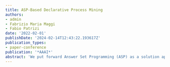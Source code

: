 ```yaml
---
title: ASP-Based Declarative Process Mining
authors:
- admin
- Fabrizio Maria Maggi
- Fabio Patrizi
date: '2022-02-01'
publishDate: '2024-02-14T12:43:22.193617Z'
publication_types:
- paper-conference
publication: '*AAAI*'
abstract: 'We put forward Answer Set Programming (ASP) as a solution approach for three classical problems in Declarative Process Mining: Log Generation, Query Checking, and Conformance Checking. These problems correspond to different ways of analyzing business processes under execution, starting from sequences of recorded events, a.k.a. event logs. We tackle them in their data-aware variant, i.e., by considering events that carry a payload (set of attribute-value pairs), in addition to the performed activity, specifying processes declaratively with an extension of linear-time temporal logic over finite traces (LTLf). The data-aware setting is significantly more challenging than the control-flow one: Query Checking is still open, while the existing approaches for the other two problems do not scale well. The contributions of the work include an ASP encoding schema for the three problems, their solution, and experiments showing the feasibility of the approach.'
---
```


